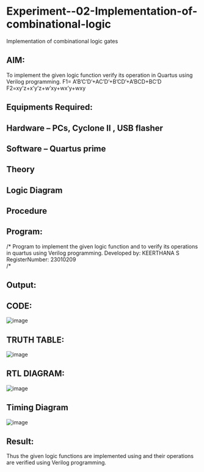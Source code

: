 # Experiment--02-Implementation-of-combinational-logic
Implementation of combinational logic gates
 
## AIM:
To implement the given logic function verify its operation in Quartus using Verilog programming.
 F1= A’B’C’D’+AC’D’+B’CD’+A’BCD+BC’D
F2=xy’z+x’y’z+w’xy+wx’y+wxy
 
 
 
## Equipments Required:
## Hardware – PCs, Cyclone II , USB flasher
## Software – Quartus prime


## Theory
 

## Logic Diagram
## Procedure
## Program:
/*
Program to implement the given logic function and to verify its operations in quartus using Verilog programming.
Developed by: KEERTHANA S
RegisterNumber: 23010209  
/*


## Output:

## CODE:

![image](https://github.com/keerthanasivakumar02/Experiment--02-Implementation-of-combinational-logic-/assets/150827397/f724417a-9751-4b70-a251-4e8ba1d0796b)

## TRUTH TABLE:

![image](https://github.com/keerthanasivakumar02/Experiment--02-Implementation-of-combinational-logic-/assets/150827397/7ff55219-40d0-4f06-b146-4a7276909177)
## RTL DIAGRAM:

![image](https://github.com/keerthanasivakumar02/Experiment--02-Implementation-of-combinational-logic-/assets/150827397/3dbe1c71-056a-4b40-82cd-78e489ab5960)


## Timing Diagram

![image](https://github.com/keerthanasivakumar02/Experiment--02-Implementation-of-combinational-logic-/assets/150827397/9cf5dd4e-f74f-467f-b98a-4a51ec9ceb59)

## Result:
Thus the given logic functions are implemented using  and their operations are verified using Verilog programming.
